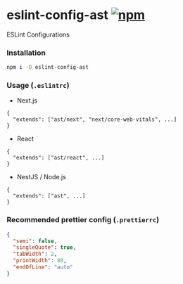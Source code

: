 # eslint-config-ast [![npm](https://img.shields.io/npm/v/eslint-config-ast.svg)](https://www.npmjs.com/package/eslint-config-ast)

ESLint Configurations

### Installation

```sh
npm i -D eslint-config-ast
```

### Usage (`.eslintrc`)

- Next.js

```jsonc
{
  "extends": ["ast/next", "next/core-web-vitals", ...]
}
```

- React

```jsonc
{
  "extends": ["ast/react", ...]
}
```

- NestJS / Node.js

```jsonc
{
  "extends": ["ast", ...]
}
```

### Recommended prettier config (`.prettierrc`)

```json
{
  "semi": false,
  "singleQuote": true,
  "tabWidth": 2,
  "printWidth": 80,
  "endOfLine": "auto"
}
```
